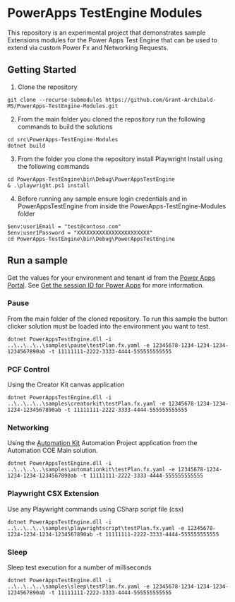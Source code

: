 # PowerApps TestEngine Modules

This repository is an experimental project that demonstrates sample Extensions modules for the Power Apps Test Engine that can be used to extend via custom Power Fx and Networking Requests.

## Getting Started

1. Clone the repository

```pwsh
git clone --recurse-submodules https://github.com/Grant-Archibald-MS/PowerApps-TestEngine-Modules.git
```

2. From the main folder you cloned the repository run the following commands to build the solutions

```pwsh
cd src\PowerApps-TestEngine-Modules
dotnet build
```

3. From the folder you clone the repository install Playwright Install using the following commands

```pwsh
cd PowerApps-TestEngine\bin\Debug\PowerAppsTestEngine
& .\playwright.ps1 install
```

4. Before running any sample ensure login credentials and in PowerAppsTestEngine from inside the PowerApps-TestEngine-Modules folder

```pwsh
$env:user1Email = "test@contoso.com"
$env:user1Password = "XXXXXXXXXXXXXXXXXXXXXXX"
cd PowerApps-TestEngine\bin\Debug\PowerAppsTestEngine
```

## Run a sample

Get the values for your environment and tenant id from the [Power Apps Portal](http://make.powerapps.com). See [Get the session ID for Power Apps](https://learn.microsoft.com/power-apps/maker/canvas-apps/get-sessionid#get-the-session-id-for-power-apps-makepowerappscom) for more information.

### Pause

From the main folder of the cloned repository. To run this sample the button clicker solution must be loaded into the environment you want to test.

```pwsh
dotnet PowerAppsTestEngine.dll -i ..\..\..\..\samples\pause\testPlan.fx.yaml -e 12345678-1234-1234-1234-1234567890ab -t 11111111-2222-3333-4444-555555555555
```

### PCF Control

Using the Creator Kit canvas application

```pwsh
dotnet PowerAppsTestEngine.dll -i ..\..\..\..\samples\creatorkit\testPlan.fx.yaml -e 12345678-1234-1234-1234-1234567890ab -t 11111111-2222-3333-4444-555555555555
```

### Networking

Using the [Automation Kit](https://aka.ms/AutomationCOE) Automation Project application from the Automation COE Main solution.

```pwsh
dotnet PowerAppsTestEngine.dll -i ..\..\..\..\samples\automationkit\testPlan.fx.yaml -e 12345678-1234-1234-1234-1234567890ab -t 11111111-2222-3333-4444-555555555555
```

### Playwright CSX Extension

Use any Playwright commands using CSharp script file (csx)

```pwsh
dotnet PowerAppsTestEngine.dll -i ..\..\..\..\samples\playwrightscript\testPlan.fx.yaml -e 12345678-1234-1234-1234-1234567890ab -t 11111111-2222-3333-4444-555555555555
```

### Sleep

Sleep test execution for a number of milliseconds

```pwsh
dotnet PowerAppsTestEngine.dll -i ..\..\..\..\samples\sleep\testPlan.fx.yaml -e 12345678-1234-1234-1234-1234567890ab -t 11111111-2222-3333-4444-555555555555
```
